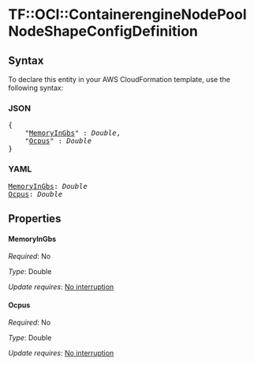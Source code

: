 # TF::OCI::ContainerengineNodePool NodeShapeConfigDefinition

## Syntax

To declare this entity in your AWS CloudFormation template, use the following syntax:

### JSON

<pre>
{
    "<a href="#memoryingbs" title="MemoryInGbs">MemoryInGbs</a>" : <i>Double</i>,
    "<a href="#ocpus" title="Ocpus">Ocpus</a>" : <i>Double</i>
}
</pre>

### YAML

<pre>
<a href="#memoryingbs" title="MemoryInGbs">MemoryInGbs</a>: <i>Double</i>
<a href="#ocpus" title="Ocpus">Ocpus</a>: <i>Double</i>
</pre>

## Properties

#### MemoryInGbs

_Required_: No

_Type_: Double

_Update requires_: [No interruption](https://docs.aws.amazon.com/AWSCloudFormation/latest/UserGuide/using-cfn-updating-stacks-update-behaviors.html#update-no-interrupt)

#### Ocpus

_Required_: No

_Type_: Double

_Update requires_: [No interruption](https://docs.aws.amazon.com/AWSCloudFormation/latest/UserGuide/using-cfn-updating-stacks-update-behaviors.html#update-no-interrupt)

